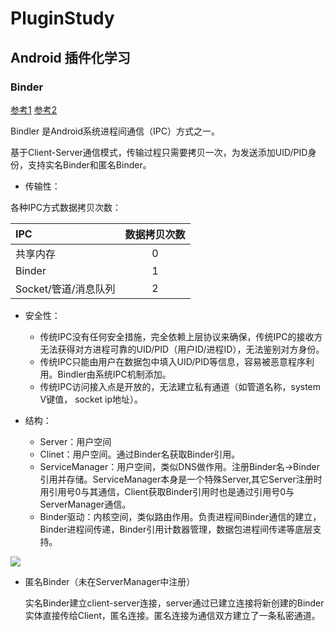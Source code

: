 # PluginStudy
## Android 插件化学习

### Binder
[参考1](http://blog.csdn.net/universus/article/details/6211589)
[参考2](http://blog.csdn.net/luoshengyang/article/details/6618363)

Bindler 是Android系统进程间通信（IPC）方式之一。

基于Client-Server通信模式，传输过程只需要拷贝一次，为发送添加UID/PID身份，支持实名Binder和匿名Binder。

* 传输性：

各种IPC方式数据拷贝次数：

|IPC|数据拷贝次数|
|:--|:--:|
|共享内存|0|
|Binder|1|
|Socket/管道/消息队列|2|

* 安全性：
	+ 传统IPC没有任何安全措施，完全依赖上层协议来确保，传统IPC的接收方无法获得对方进程可靠的UID/PID（用户ID/进程ID），无法鉴别对方身份。
	+ 传统IPC只能由用户在数据包中填入UID/PID等信息，容易被恶意程序利用。Bindler由系统IPC机制添加。
	+ 传统IPC访问接入点是开放的，无法建立私有通道（如管道名称，system V键值， socket ip地址）。

* 结构：
	+ Server：用户空间
	+ Clinet：用户空间。通过Binder名获取Binder引用。
	+ ServiceManager：用户空间，类似DNS做作用。注册Binder名->Binder引用并存储。ServiceManager本身是一个特殊Server,其它Server注册时用引用号0与其通信，Client获取Binder引用时也是通过引用号0与ServerManager通信。
	+ Binder驱动：内核空间，类似路由作用。负责进程间Binder通信的建立，Binder进程间传递，Binder引用计数器管理，数据包进程间传递等底层支持。

 ![](http://img.my.csdn.net/uploads/201102/27/0_1298798577tfS4.gif)
 
* 匿名Binder（未在ServerManager中注册）

  实名Binder建立client-server连接，server通过已建立连接将新创建的Binder实体直接传给Client，匿名连接。匿名连接为通信双方建立了一条私密通道。